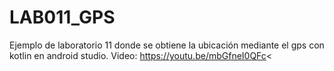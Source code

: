 # LAB011_GPS
Ejemplo de laboratorio 11 donde se obtiene la ubicación mediante el gps con kotlin en android studio.
Video: https://youtu.be/mbGfneI0QFc<
